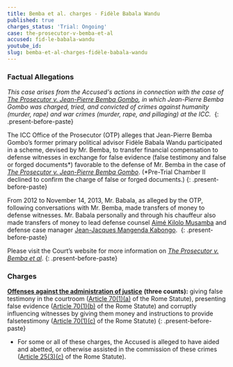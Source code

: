 ```yaml
---
title: Bemba et al. charges - Fidèle Babala Wandu
published: true
charges_status: 'Trial: Ongoing'
case: the-prosecutor-v-bemba-et-al
accused: fid-le-babala-wandu
youtube_id:
slug: bemba-et-al-charges-fidèle-babala-wandu
---
```



### Factual Allegations

*This case arises from the Accused's actions in connection with the case of [<u>The Prosecutor v. Jean-Pierre Bemba Gombo</u>](https://www.aba-icc.org/cases/case/the-prosecutor-v-bemba/), in which Jean-Pierre Bemba Gombo was charged, tried, and convicted of crimes against humanity (murder, rape) and war crimes (murder, rape, and pillaging) at the ICC.&nbsp;*
{: .present-before-paste}

The ICC Office of the Prosecutor (OTP) alleges that Jean-Pierre Bemba Gombo’s former primary political advisor Fid&egrave;le Babala Wandu participated in a scheme, devised by Mr. Bemba, to transfer financial compensation to defense witnesses in exchange for false evidence (false testimony and false or forged documents\*) favorable to the defense of Mr. Bemba in the case of [*The Prosecutor v. Jean-Pierre Bemba Gombo*](https://www.aba-icc.org/cases/case/the-prosecutor-v-bemba/). (\*Pre-Trial Chamber II declined to confirm the charge of false or forged documents.)
{: .present-before-paste}

From 2012 to November 14, 2013, Mr. Babala, as alleged by the OTP, following conversations with Mr. Bemba, made transfers of money to defense witnesses. Mr. Babala personally and through his chauffeur also made transfers of money to lead defense counsel [Aim&eacute; Kilolo Musamba](https://www.aba-icc.org/accused/aime-kilolo-musamba/) and defense case manager [Jean-Jacques Mangenda Kabongo](https://www.aba-icc.org/accused/jean-jacques-magenda-kabongo/).&nbsp;
{: .present-before-paste}

Please visit the Court’s website for more information on [*The Prosecutor v. Bemba et al*](https://www.icc-cpi.int/car/Bemba-et-al).
{: .present-before-paste}

### Charges

[**Offenses against the administration of justice**](http://www.casematrixnetwork.org/case-m/klamberg-commentary/rome-statute/#c1243) **(three counts):** giving false testimony in the courtroom ([Article 70(1)(a)](http://www.casematrixnetwork.org/case-m/klamberg-commentary/rome-statute/#c1243) of the Rome Statute), presenting false evidence ([Article 70(1)(b)](http://www.casematrixnetwork.org/case-m/klamberg-commentary/rome-statute/#c1243) of the Rome Statute) and corruptly influencing witnesses by giving them money and instructions to provide falsetestimony ([Article 70(1)(c)](http://www.casematrixnetwork.org/case-m/klamberg-commentary/rome-statute/#c1243) of the Rome Statute)
{: .present-before-paste}

* For some or all of these charges, the Accused is alleged to have aided and abetted, or otherwise assisted in the commission of these crimes ([Article 25(3)(c)](http://www.casematrixnetwork.org/case-m/klamberg-commentary/rome-statute/#c1198) of the Rome Statute).